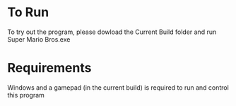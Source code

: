# To Run
To try out the program, please dowload the Current Build folder and run Super Mario Bros.exe
# Requirements
Windows and a gamepad (in the current build) is required to run and control this program 
